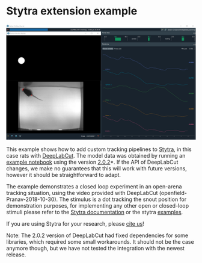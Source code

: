 # Stytra extension example

[![DLC screenshot](dlc.png?raw=true)](http://www.portugueslab.com/files/dlc.mp4)

This example shows how to add custom tracking pipelines to [Stytra](https://github.com/portugueslab/stytra), in this case rats with [DeepLabCut](https://github.com/AlexEMG/DeepLabCut).
The model data was obtained by running an [example notebook](https://github.com/AlexEMG/DeepLabCut/blob/master/examples/Demo_labeledexample_Openfield.ipynb)
using the version [2.0.2](https://github.com/AlexEMG/DeepLabCut/commit/2a575d5941996949de470758c119c787efc7950b)*. If the API of DeepLabCut changes, we make no
guarantees that this will work with future versions, however it should be straightforward to adapt.
 
The example demonstrates a closed loop experiment in an open-arena tracking situation, using the video provided with DeepLabCut (openfield-Pranav-2018-10-30). 
The stimulus is a dot tracking the snout position for demonstration purposes, for implementing any other open or closed-loop stimuli please refer
 to the [Stytra documentation](http://www.portugueslab.com/stytra) or the stytra [examples](https://github.com/portugueslab/stytra/tree/master/stytra/examples).
 
If you are using Stytra for your research, please [cite us](https://www.biorxiv.org/content/early/2018/12/10/492553)! 

Note:
The 2.0.2 version of DeepLabCut had fixed dependencies for some libraries, which required some small workarounds. It should not be the case anymore though, but we have not tested the integration with the newest release.